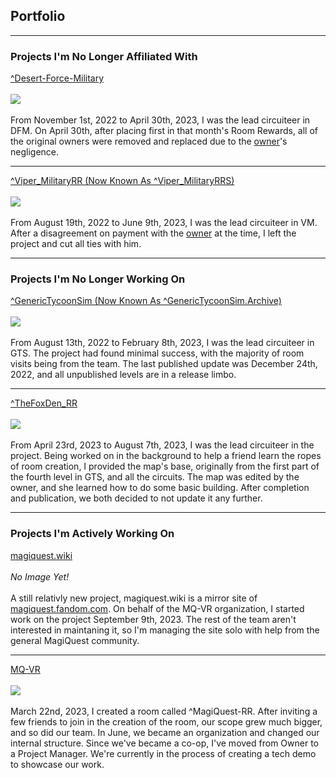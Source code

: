 ## Portfolio

---

### Projects I'm No Longer Affiliated With

<a href="https://rec.net/room/Desert-Force-Military">^Desert-Force-Military</a>
<br></br>
<img src="https://img.rec.net/3mvs17cgf3g9dq29lyrk4dqxk.jpg"/>
<br></br>
From November 1st, 2022 to April 30th, 2023, I was the lead circuiteer in DFM. On April 30th, after placing first in that month's Room Rewards, all of the original owners were removed and replaced due to the [owner](https://rec.net/user/progamerdudeyt)'s negligence.

---

<a href="https://rec.net/room/Viper_MilitaryRRS">^Viper_MilitaryRR (Now Known As ^Viper_MilitaryRRS)</a>
<br></br>
<img src="https://img.rec.net/7essfp6s9h6g0kffhjjy6py1b.jpg"/>
<br></br>
From August 19th, 2022 to June 9th, 2023, I was the lead circuiteer in VM. After a disagreement on payment with the [owner](https://rec.net/user/piepanda) at the time, I left the project and cut all ties with him.

---

### Projects I'm No Longer Working On

<a href="https://rec.net/room/GenericTycoonSim.Archive">^GenericTycoonSim (Now Known As ^GenericTycoonSim.Archive)</a>
<br></br>
<img src="https://img.rec.net/bo045lwspfcqs2ym37iinwyw8.jpg"/>
<br></br>
From August 13th, 2022 to February 8th, 2023, I was the lead circuiteer in GTS. The project had found minimal success, with the majority of room visits being from the team. The last published update was December 24th, 2022, and all unpublished levels are in a release limbo.

---

<a href="https://rec.net/room/TheFoxDen_RR">^TheFoxDen_RR</a>
<br></br>
<img src="https://img.rec.net/bbsx6c4rld5bbiuhrhppn7r9i.jpg"/>
<br></br>
From April 23rd, 2023 to August 7th, 2023, I was the lead circuiteer in the project. Being worked on in the background to help a friend learn the ropes of room creation, I provided the map's base, originally from the first part of the fourth level in GTS, and all the circuits. The map was edited by the owner, and she learned how to do some basic building. After completion and publication, we both decided to not update it any further.

---

### Projects I'm Actively Working On

[magiquest.wiki](https://magiquest.wiki)
<br></br>
*No Image Yet!*
<br></br>
A still relativly new project, magiquest.wiki is a mirror site of [magiquest.fandom.com](https://magiquest.fandom.com). On behalf of the MQ-VR organization, I started work on the project September 9th, 2023. The rest of the team aren't interested in maintaning it, so I'm managing the site solo with help from the general MagiQuest community.

---

[MQ-VR](https://github.com/MagiQuest)
<br></br>
<img src="https://github.com/MagiQuest.png"/>
<br></br>
March 22nd, 2023, I created a room called ^MagiQuest-RR. After inviting a few friends to join in the creation of the room, our scope grew much bigger, and so did our team. In June, we became an organization and changed our internal structure. Since we've became a co-op, I've moved from Owner to a Project Manager. We're currently in the process of creating a tech demo to showcase our work.